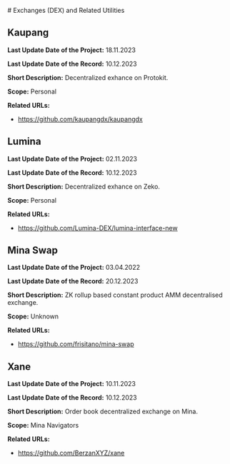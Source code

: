 # Exchanges (DEX) and Related Utilities

## Kaupang

**Last Update Date of the Project:** 18.11.2023

**Last Update Date of the Record:** 10.12.2023

**Short Description:** Decentralized exhance on Protokit.

**Scope:** Personal

**Related URLs:** 

- https://github.com/kaupangdx/kaupangdx

## Lumina

**Last Update Date of the Project:** 02.11.2023

**Last Update Date of the Record:** 10.12.2023

**Short Description:** Decentralized exhance on Zeko.

**Scope:** Personal

**Related URLs:** 

- https://github.com/Lumina-DEX/lumina-interface-new

## Mina Swap

**Last Update Date of the Project:** 03.04.2022

**Last Update Date of the Record:** 20.12.2023

**Short Description:** ZK rollup based constant product AMM decentralised exchange.

**Scope:** Unknown

**Related URLs:** 

- https://github.com/frisitano/mina-swap

## Xane

**Last Update Date of the Project:** 10.11.2023

**Last Update Date of the Record:** 10.12.2023

**Short Description:** Order book decentralized exchange on Mina.

**Scope:** Mina Navigators

**Related URLs:** 

- https://github.com/BerzanXYZ/xane